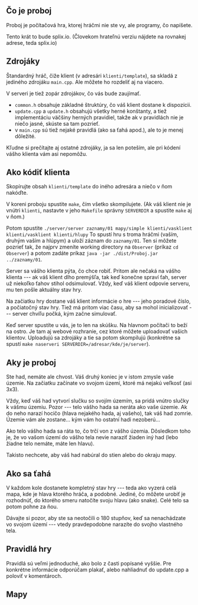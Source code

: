 
Čo je proboj
------------

Proboj je počítačová hra, ktorej hráčmi nie ste vy, ale programy, čo napíšete.

Tento krát to bude splix.io. (Človekom hrateľnú verziu nájdete na
rovnakej adrese, teda splix.io)


Zdrojáky
--------

Štandardný hráč, čiže klient (v adresári `klienti/template`), sa skladá z jediného
zdrojáku `main.cpp`. Ale môžete ho rozdeliť aj na viacero.

V serveri je tiež zopár zdrojákov, čo vás bude zaujímať.

- `common.h` obsahuje základné štruktúry, čo váš klient dostane k dispozícii.
- `update.cpp` a `update.h` obsahujú všetky herné konštanty, a tiež
  implementáciu väčšiny herných pravidiel, takže ak v pravidlách nie je niečo
  jasné, skúste sa tam pozrieť.
- v `main.cpp` sú tiež nejaké pravidlá (ako sa ťahá apod.), ale to je menej
  dôležité.

Kľudne si prečítajte aj ostatné zdrojáky, ja sa len poteším, ale pri kódení
vášho klienta vám asi nepomôžu.

Ako kódiť klienta
-----------------

Skopírujte obsah `klienti/template` do iného adresára a niečo v ňom nakóďte.

V koreni proboju spustite `make`, čím všetko skompilujete. (Ak váš klient nie je
vnútri `klienti`, nastavte v jeho `Makefile` správny `SERVERDIR` a spustite
`make` aj v ňom.)

Potom spustite `./server/server zaznamy/01 mapy/simple klienti/vasklient
klienti/vasklient klienti/hlupy` To spustí hru s troma hráčmi (vaším, druhým
vaším a hlúpym) a uloží záznam do `zaznamy/01`. Ten si môžete pozrieť tak,
že najprv zmeníte working directory na `Observer` (príkaz `cd Observer`)
a potom zadáte príkaz `java -jar ./dist/Proboj.jar ../zaznamy/01`.

Server sa vášho klienta pýta, čo chce robiť. Pritom ale nečaká na vášho
klienta --- ak váš klient dlho premýšľa, tak keď konečne spraví ťah,
server už niekoľko ťahov stihol odsimulovať. Vždy, keď váš klient
odpovie serveru, mu ten pošle aktuálny stav hry.

Na začiatku hry dostane váš klient informácie o hre --- jeho poradové číslo,
a počiatočný stav hry. Tiež má pritom viac času, aby sa mohol
inicializovať --- server chvíľu počká, kým začne simulovať.

Keď server spustíte u vás, je to len na skúšku. Na hlavnom počítači to beží na
ostro. Je tam aj webové rozhranie, cez ktoré môžete uploadovať vašich klientov.
Uploadujú sa zdrojáky a tie sa potom skompilujú (konkrétne sa spustí `make
naserveri SERVERDIR=/adresar/kde/je/server`).


Aky je proboj
-------------

Ste had, nemáte ale chvost. Váš druhý koniec je v istom zmysle vaše územie.
Na začiatku začínate vo svojom území, ktoré má nejakú veľkosť (asi 3x3).

Vždy, keď váš had vytvorí slučku so svojím územím, sa pridá vnútro slučky
k vášmu územiu. Pozor --- telo vášho hada sa neráta ako vaše územie.
Ak do neho narazí hocičo (hlava nejakého hada, aj vašeho), tak váš had
zomrie. Územie vám ale zostane... kým vám ho ostatní hadi nezoberú...

Ako telo vášho hada sa ráta to, čo trčí von z vášho územia. Dôsledkom
toho je, že vo vašom území do vášho tela nevie naraziť žiaden iný had
(lebo žiadne telo nemáte, máte len hlavu).

Takisto nechcete, aby váš had nabúral do stien alebo do okraju mapy.

Ako sa ťahá
-----------

V každom kole dostanete kompletný stav hry --- teda ako vyzerá celá
mapa, kde je hlava ktorého hráča, a podobné. Jediné, čo môžete urobiť
je rozhodnúť, do ktorého smeru natočíte svoju hlavu (ako snake).
Celé telo sa potom pohne za ňou.

Dávajte si pozor, aby ste sa neotočili o 180 stupňov, keď sa nenachádzate
vo svojom území --- vtedy pravdepodobne narazíte do svojho vlastného tela.

Pravidlá hry
------------

Pravidlá sú veľmi jednoduché, ako bolo z časti popísané vyššie. Pre
konkrétne informácie odporúčam plakať, alebo nahliadnuť do update.cpp
a poloviť v komentároch.

Mapy
----
